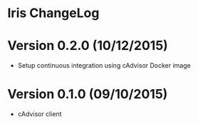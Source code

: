 Iris ChangeLog
================

# Version 0.2.0 (10/12/2015)

- Setup continuous integration using cAdvisor Docker image

# Version 0.1.0 (09/10/2015)

- cAdvisor client

